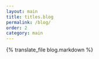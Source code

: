```yaml
---
layout: main
title: titles.blog
permalink: /blog/
order: 2
category: main
---
```


{% translate_file blog.markdown %}
